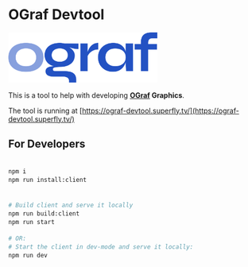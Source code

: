 # OGraf Devtool

<img src="docs/logo/ograf-logo-colour.svg" width="300"/>

This is a tool to help with developing <b>[OGraf](https://ograf.ebu.io/) Graphics</b>.

The tool is running at [https://ograf-devtool.superfly.tv/](https://ograf-devtool.superfly.tv/)

## For Developers

```bash

npm i
npm run install:client


# Build client and serve it locally
npm run build:client
npm run start

# OR:
# Start the client in dev-mode and serve it locally:
npm run dev
```
